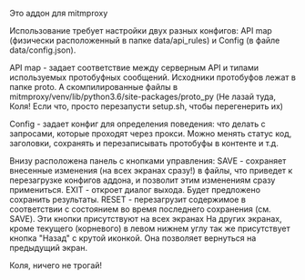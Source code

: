 Это аддон для mitmproxy

Использование требует настройки двух разных конфигов: API map (физически расположенный в папке data/api_rules) и Config (в файле data/config.json).

API map - задает соответствие между серверным API и типами используемых протобуфных сообщений. Исходники протобуфов лежат в папке proto. А скомпилированные файлы в mitmproxy/venv/lib/python3.6/site-packages/proto_py (Не лазай туда, Коля! Если что, просто перезапусти setup.sh, чтобы перегенерить их)

Config - задает конфиг для определения поведения: что делать с запросами, которые проходят через прокси. Можно менять статус код, заголовки, сохранять и перезаписывать протобуфы в контенте и т.д.

Внизу расположена панель с кнопками управления:
SAVE - сохраняет внесенные изменения (на всех экранах сразу!) в файлы, что приведет к перезагрузке конфигов аддона, и позволит этим изменениям сразу примениться.
EXIT - откроет диалог выхода. Будет предложено сохранить результаты.
RESET - перезагрузит содержимое в соответствии с состоянием во время последнего сохранения (см. SAVE).
Эти кнопки присутствуют на всех экранах
На других экранах, кроме текущего (корневого) в левом нижнем углу так же присутствует кнопка "Назад" с крутой иконкой. Она позволяет вернуться на предыдущий экран.











Коля, ничего не трогай!
